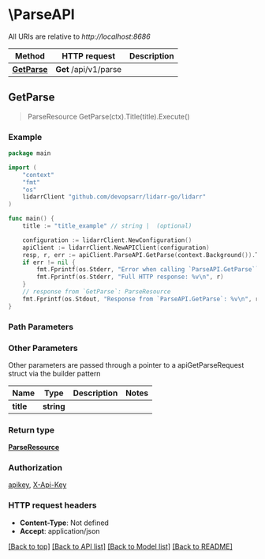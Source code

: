 # \ParseAPI

All URIs are relative to *http://localhost:8686*

Method | HTTP request | Description
------------- | ------------- | -------------
[**GetParse**](ParseAPI.md#GetParse) | **Get** /api/v1/parse | 



## GetParse

> ParseResource GetParse(ctx).Title(title).Execute()



### Example

```go
package main

import (
	"context"
	"fmt"
	"os"
	lidarrClient "github.com/devopsarr/lidarr-go/lidarr"
)

func main() {
	title := "title_example" // string |  (optional)

	configuration := lidarrClient.NewConfiguration()
	apiClient := lidarrClient.NewAPIClient(configuration)
	resp, r, err := apiClient.ParseAPI.GetParse(context.Background()).Title(title).Execute()
	if err != nil {
		fmt.Fprintf(os.Stderr, "Error when calling `ParseAPI.GetParse``: %v\n", err)
		fmt.Fprintf(os.Stderr, "Full HTTP response: %v\n", r)
	}
	// response from `GetParse`: ParseResource
	fmt.Fprintf(os.Stdout, "Response from `ParseAPI.GetParse`: %v\n", resp)
}
```

### Path Parameters



### Other Parameters

Other parameters are passed through a pointer to a apiGetParseRequest struct via the builder pattern


Name | Type | Description  | Notes
------------- | ------------- | ------------- | -------------
 **title** | **string** |  | 

### Return type

[**ParseResource**](ParseResource.md)

### Authorization

[apikey](../README.md#apikey), [X-Api-Key](../README.md#X-Api-Key)

### HTTP request headers

- **Content-Type**: Not defined
- **Accept**: application/json

[[Back to top]](#) [[Back to API list]](../README.md#documentation-for-api-endpoints)
[[Back to Model list]](../README.md#documentation-for-models)
[[Back to README]](../README.md)

